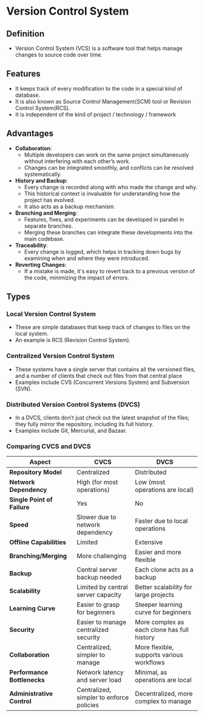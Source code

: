 # Version Control System

## Definition

- Version Control System (VCS) is a software tool that helps manage changes to source code over time. 

## Features

- It keeps track of every modification to the code in a special kind of database.
- It is also known as Source Control Management(SCM) tool or Revision Control System(RCS).
- It is independent of the kind of project / technology / framework

## Advantages 

- **Collaboration**:
    - Multiple developers can work on the same project simultaneously without interfering with each other’s work. 
    - Changes can be integrated smoothly, and conflicts can be resolved systematically.
- **History and Backup**:
    - Every change is recorded along with who made the change and why. 
    - This historical context is invaluable for understanding how the project has evolved. 
    - It also acts as a backup mechanism.
- **Branching and Merging**:
    - Features, fixes, and experiments can be developed in parallel in separate branches.
    - Merging these branches can integrate these developments into the main codebase.
- **Traceability**:
    - Every change is logged, which helps in tracking down bugs by examining when and where they were introduced.
- **Reverting Changes**:
    - If a mistake is made, it's easy to revert back to a previous version of the code, minimizing the impact of errors.

## Types

### Local Version Control System

- These are simple databases that keep track of changes to files on the local system. 
- An example is RCS (Revision Control System).

### Centralized Version Control System

- These systems have a single server that contains all the versioned files, and a number of clients that check out files from that central place
- Examples include CVS (Concurrent Versions System) and Subversion (SVN).

### Distributed Version Control Systems (DVCS)

- In a DVCS, clients don’t just check out the latest snapshot of the files; they fully mirror the repository, including its full history.
- Examples include Git, Mercurial, and Bazaar.

### Comparing CVCS and DVCS

| Aspect                      | CVCS                                     | DVCS                                        |
| --------------------------- | ---------------------------------------- | ------------------------------------------- |
| **Repository Model**        | Centralized                              | Distributed                                 |
| **Network Dependency**      | High (for most operations)               | Low (most operations are local)             |
| **Single Point of Failure** | Yes                                      | No                                          |
| **Speed**                   | Slower due to network dependency         | Faster due to local operations              |
| **Offline Capabilities**    | Limited                                  | Extensive                                   |
| **Branching/Merging**       | More challenging                         | Easier and more flexible                    |
| **Backup**                  | Central server backup needed             | Each clone acts as a backup                 |
| **Scalability**             | Limited by central server capacity       | Better scalability for large projects       |
| **Learning Curve**          | Easier to grasp for beginners            | Steeper learning curve for beginners        |
| **Security**                | Easier to manage centralized security    | More complex as each clone has full history |
| **Collaboration**           | Centralized, simpler to manage           | More flexible, supports various workflows   |
| **Performance Bottlenecks** | Network latency and server load          | Minimal, as operations are local            |
| **Administrative Control**  | Centralized, simpler to enforce policies | Decentralized, more complex to manage       |
